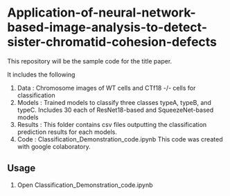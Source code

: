 # Application-of-neural-network-based-image-analysis-to-detect-sister-chromatid-cohesion-defects

This repository will be the sample code for the title paper.


It includes the following

1. Data : Chromosome images of WT cells and CTf18 -/- cells for classification
2. Models : Trained models to classify three classes typeA, typeB, and typeC.
Includes 30 each of ResNet18-based and SqueezeNet-based models
3. Results : This folder contains csv files outputting the classification prediction results for each models.
4. Code : Classification_Demonstration_code.ipynb
This code was created with google colaboratory.

## Usage
1. Open Classification_Demonstration_code.ipynb

